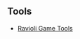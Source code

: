 ## Tools
* [Ravioli Game Tools](https://github.com/themeldingwars/Documentation/wiki/Ravioli-Game-Tools)
